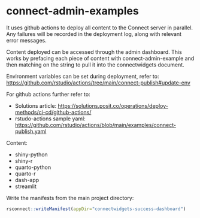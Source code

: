 # connect-admin-examples

It uses github actions to deploy all content to the Connect server in parallel. Any failures will be recorded in the deployment log, along with relevant error messages. 
 
Content deployed can be accessed through the admin dashboard. This works by prefacing each piece of content with connect-admin-example and then matching on the string to pull it into the connectwidgets document. 
 
 Environment variables can be set during deployment, refer to: <https://github.com/rstudio/actions/tree/main/connect-publish#update-env> 
 
 For github actions further refer to: 
 
- Solutions article: <https://solutions.posit.co/operations/deploy-methods/ci-cd/github-actions/> 
- rstudo-actions sample yaml: <https://github.com/rstudio/actions/blob/main/examples/connect-publish.yaml> 

Content: 

 - shiny-python 
 - shiny-r
 - quarto-python
 - quarto-r
 - dash-app
 - streamlit 
 
 Write the manifests from the main project directory: 
 ```r
 rsconnect::writeManifest(appDir="connectwidgets-success-dashboard")
 ```

 

 